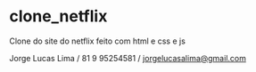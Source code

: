 # clone_netflix
Clone do site do netflix feito com html e css e js


Jorge Lucas Lima /
81 9 95254581 / 
jorgelucasalima@gmail.com

